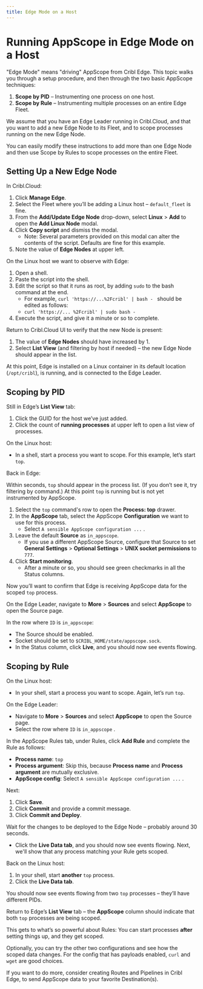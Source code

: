 ```yaml
---
title: Edge Mode on a Host
---
```


# Running AppScope in Edge Mode on a Host

"Edge Mode" means "driving" AppScope from Cribl Edge. This topic walks you through a setup procedure, and then through the two basic AppScope techniques:

1. **Scope by PID** – Instrumenting one process on one host.
1. **Scope by Rule** – Instrumenting multiple processes on an entire Edge Fleet.

We assume that you have an Edge Leader running in Cribl.Cloud, and that you want to add a new Edge Node to its Fleet, and to scope processes running on the new Edge Node.

You can easily modify these instructions to add more than one Edge Node and then use Scope by Rules to scope processes on the entire Fleet.

## Setting Up a New Edge Node

In Cribl.Cloud:

1. Click **Manage Edge**.
2. Select the Fleet where you’ll be adding a Linux host – `default_fleet` is fine.
3. From the **Add/Update Edge Node** drop-down, select **Linux** > **Add** to open the **Add Linux Node** modal.
4. Click **Copy script** and dismiss the modal.
    - Note: Several parameters provided on this modal can alter the contents of the script. Defaults are fine for this example.
5. Note the value of **Edge Nodes** at upper left.

On the Linux host we want to observe with Edge:

1. Open a shell. 
2. Paste the script into the shell. 
3. Edit the script so that it runs as root, by adding `sudo` to the bash command at the end.
    - For example, `curl 'https://...%2Fcribl' | bash - ` should be edited as follows:
    - `curl 'https://... %2Fcribl' | sudo bash - `
1. Execute the script, and give it a minute or so to complete.

Return to Cribl.Cloud UI to verify that the new Node is present:

1.  The value of **Edge Nodes** should have increased by 1.
2. Select **List View** (and filtering by host if needed) – the new Edge Node should appear in the list.  

At this point, Edge is installed on a Linux container in its default location (`/opt/cribl`), is running, and is connected to the Edge Leader.  

## Scoping by PID

Still in Edge’s **List View** tab:

1. Click the GUID for the host we’ve just added.
2. Click the count of **running processes** at upper left to open a list view of processes.

On the Linux host: 

- In a shell, start a process you want to scope.  For this example, let’s start `top`.  

Back in Edge: 

Within seconds, `top` should appear in the process list. (If you don’t see it, try filtering by command.) At this point `top` is running but is not yet instrumented by AppScope.

1. Select the `top` command's row to open the **Process: top** drawer.
2. In the **AppScope** tab, select the AppScope **Configuration** we want to use for this process. 
    - Select `A sensible AppScope configuration ...` .  
3. Leave the default **Source** as `in_appscope`.
    - If you use a different AppScope Source, configure that Source to set **General Settings** > **Optional Settings** > **UNIX socket permissions** to `777`.
4. Click **Start monitoring**.  
    - After a minute or so, you should see green checkmarks in all the Status columns.

Now you’ll want to confirm that Edge is receiving AppScope data for the scoped `top` process.

On the Edge Leader, navigate to **More** > **Sources** and select **AppScope** to open the Source page. 

In the row where `ID` is `in_appscope`: 
- The Source should be enabled.
- Socket should be set to `$CRIBL_HOME/state/appscope.sock`.  
- In the Status column, click **Live**, and you should now see events flowing.

## Scoping by Rule

On the Linux host: 

- In your shell, start a process you want to scope.  Again, let’s  run `top`.  

On the Edge Leader:

- Navigate to **More** > **Sources** and select **AppScope** to open the Source page. 
- Select the row where `ID` is `in_appscope` .

In the AppScope Rules tab, under Rules, click **Add Rule** and complete the Rule as follows:

- **Process name**: `top`
- **Process argument**: Skip this, because **Process name** and **Process argument** are mutually exclusive.
- **AppScope config**: Select `A sensible AppScope configuration ...` .  

Next:

1. Click **Save**.
2. Click **Commit** and provide a commit message. 
3. Click **Commit and Deploy**.

Wait for the changes to be deployed to the Edge Node – probably around 30 seconds. 

- Click the **Live Data tab**, and you should now see events flowing. Next, we'll show that any process matching your Rule gets scoped.

Back on the Linux host:

1. In your shell, start **another** `top` process.
2. Click the **Live Data tab**.
   
You should now see events flowing from two `top` processes – they’ll have different PIDs.

Return to Edge’s **List View** tab – the **AppScope** column should indicate that both `top` processes are being scoped.

This gets to what’s so powerful about Rules: You can start processes **after** setting things up, and they get scoped.

Optionally, you can try the other two configurations and see how the scoped data changes. For the config that has payloads enabled, `curl` and `wget` are good choices.

If you want to do more, consider creating Routes and Pipelines in Cribl Edge, to send AppScope data to your favorite Destination(s).
